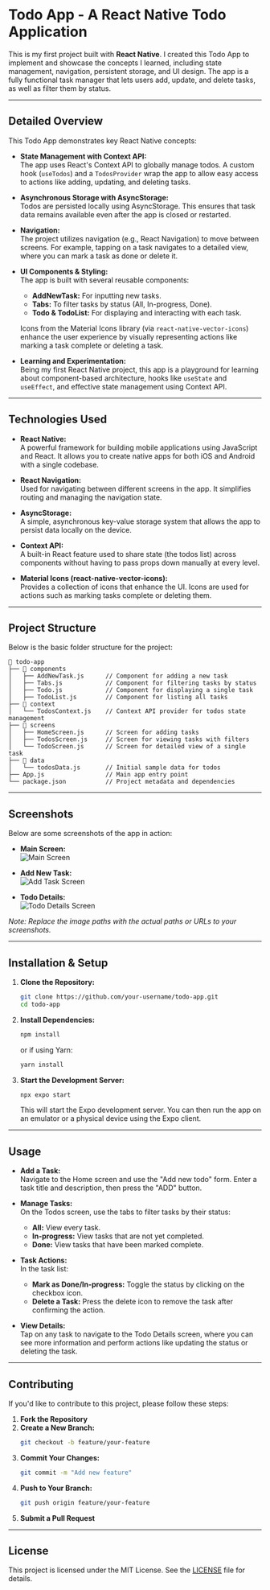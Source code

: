 # Todo App - A React Native Todo Application

This is my first project built with **React Native**. I created this Todo App to implement and showcase the concepts I learned, including state management, navigation, persistent storage, and UI design. The app is a fully functional task manager that lets users add, update, and delete tasks, as well as filter them by status.

---

## Detailed Overview

This Todo App demonstrates key React Native concepts:

- **State Management with Context API:**  
  The app uses React's Context API to globally manage todos. A custom hook (`useTodos`) and a `TodosProvider` wrap the app to allow easy access to actions like adding, updating, and deleting tasks.

- **Asynchronous Storage with AsyncStorage:**  
  Todos are persisted locally using AsyncStorage. This ensures that task data remains available even after the app is closed or restarted.

- **Navigation:**  
  The project utilizes navigation (e.g., React Navigation) to move between screens. For example, tapping on a task navigates to a detailed view, where you can mark a task as done or delete it.

- **UI Components & Styling:**  
  The app is built with several reusable components:
  - **AddNewTask:** For inputting new tasks.
  - **Tabs:** To filter tasks by status (All, In-progress, Done).
  - **Todo & TodoList:** For displaying and interacting with each task.
  
  Icons from the Material Icons library (via `react-native-vector-icons`) enhance the user experience by visually representing actions like marking a task complete or deleting a task.

- **Learning and Experimentation:**  
  Being my first React Native project, this app is a playground for learning about component-based architecture, hooks like `useState` and `useEffect`, and effective state management using Context API.

---

## Technologies Used

- **React Native:**  
  A powerful framework for building mobile applications using JavaScript and React. It allows you to create native apps for both iOS and Android with a single codebase.

- **React Navigation:**  
  Used for navigating between different screens in the app. It simplifies routing and managing the navigation state.

- **AsyncStorage:**  
  A simple, asynchronous key-value storage system that allows the app to persist data locally on the device.

- **Context API:**  
  A built-in React feature used to share state (the todos list) across components without having to pass props down manually at every level.

- **Material Icons (react-native-vector-icons):**  
  Provides a collection of icons that enhance the UI. Icons are used for actions such as marking tasks complete or deleting them.

---

## Project Structure

Below is the basic folder structure for the project:

```
📂 todo-app
├── 📂 components
│   ├── AddNewTask.js      // Component for adding a new task
│   ├── Tabs.js            // Component for filtering tasks by status
│   ├── Todo.js            // Component for displaying a single task
│   ├── TodoList.js        // Component for listing all tasks
├── 📂 context
│   └── TodosContext.js    // Context API provider for todos state management
├── 📂 screens
│   ├── HomeScreen.js      // Screen for adding tasks
│   ├── TodosScreen.js     // Screen for viewing tasks with filters
│   └── TodoScreen.js      // Screen for detailed view of a single task
├── 📂 data
│   └── todosData.js       // Initial sample data for todos
├── App.js                 // Main app entry point
└── package.json           // Project metadata and dependencies
```

---

## Screenshots

Below are some screenshots of the app in action:

- **Main Screen:**  
  ![Main Screen](./screenshots/main-screen.png)

- **Add New Task:**  
  ![Add Task Screen](./screenshots/add-task.png)

- **Todo Details:**  
  ![Todo Details Screen](./screenshots/todo-details.png)

*Note: Replace the image paths with the actual paths or URLs to your screenshots.*

---

## Installation & Setup

1. **Clone the Repository:**
   ```sh
   git clone https://github.com/your-username/todo-app.git
   cd todo-app
   ```

2. **Install Dependencies:**
   ```sh
   npm install
   ```
   or if using Yarn:
   ```sh
   yarn install
   ```

3. **Start the Development Server:**
   ```sh
   npx expo start
   ```
   This will start the Expo development server. You can then run the app on an emulator or a physical device using the Expo client.

---

## Usage

- **Add a Task:**  
  Navigate to the Home screen and use the "Add new todo" form. Enter a task title and description, then press the "ADD" button.

- **Manage Tasks:**  
  On the Todos screen, use the tabs to filter tasks by their status:
  - **All:** View every task.
  - **In-progress:** View tasks that are not yet completed.
  - **Done:** View tasks that have been marked complete.
  
- **Task Actions:**  
  In the task list:
  - **Mark as Done/In-progress:** Toggle the status by clicking on the checkbox icon.
  - **Delete a Task:** Press the delete icon to remove the task after confirming the action.

- **View Details:**  
  Tap on any task to navigate to the Todo Details screen, where you can see more information and perform actions like updating the status or deleting the task.

---

## Contributing

If you'd like to contribute to this project, please follow these steps:

1. **Fork the Repository**
2. **Create a New Branch:**
   ```sh
   git checkout -b feature/your-feature
   ```
3. **Commit Your Changes:**
   ```sh
   git commit -m "Add new feature"
   ```
4. **Push to Your Branch:**
   ```sh
   git push origin feature/your-feature
   ```
5. **Submit a Pull Request**

---

## License

This project is licensed under the MIT License. See the [LICENSE](LICENSE) file for details.
